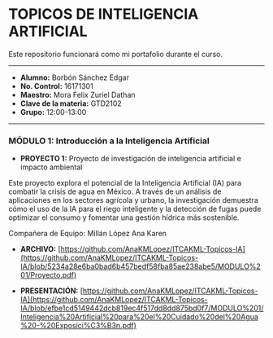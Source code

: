 # TOPICOS DE INTELIGENCIA ARTIFICIAL

Este repositorio funcionará como mi portafolio durante el curso. 

---



* **Alumno:** Borbón Sánchez Edgar
* **No. Control:** 16171301
* **Maestro:** Mora Felix Zuriel Dathan
* **Clave de la materia:** GTD2102
* **Grupo:** 12:00-13:00

---


### MÓDULO 1: Introducción a la Inteligencia Artificial

* **PROYECTO 1:** Proyecto de investigación de inteligencia artificial e impacto ambiental

Este proyecto explora el potencial de la Inteligencia Artificial (IA) para combatir la crisis de agua en México. A través de un análisis de aplicaciones en los sectores agrícola y urbano, la investigación demuestra cómo el uso de la IA para el riego inteligente y la detección de fugas puede optimizar el consumo y fomentar una gestión hídrica más sostenible.

Compañera de Equipo: Millán López Ana Karen

* **ARCHIVO:** [https://github.com/AnaKMLopez/ITCAKML-Topicos-IA](https://github.com/AnaKMLopez/ITCAKML-Topicos-IA/blob/5234a28e6ba0bad6b457bedf58fba85ae238abe5/MODULO%201/Proyecto.pdf)

* **PRESENTACIÓN:** [https://github.com/AnaKMLopez/ITCAKML-Topicos-IA](https://github.com/AnaKMLopez/ITCAKML-Topicos-IA/blob/efbe1cd5149442dcb819ec4f517dd8dd875bd0f7/MODULO%201/Inteligencia%20Artificial%20para%20el%20Cuidado%20del%20Agua%20-%20Exposici%C3%B3n.pdf)
